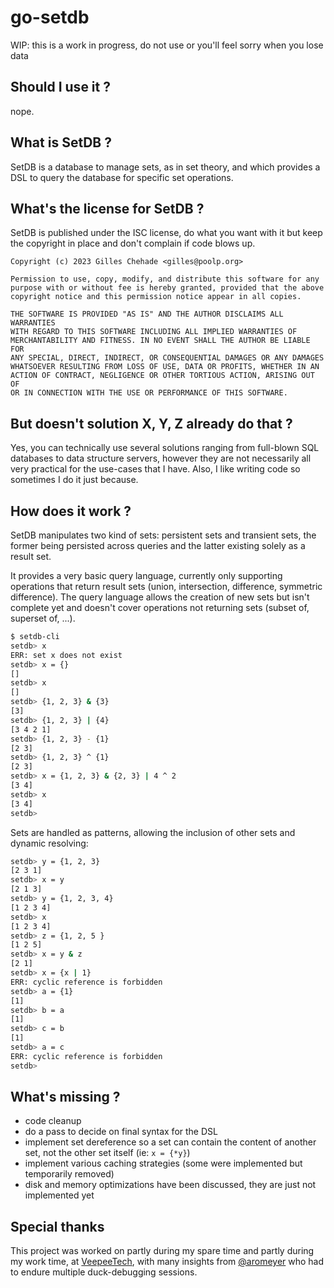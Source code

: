 # go-setdb

WIP: this is a work in progress, do not use or you'll feel sorry when you lose data

## Should I use it ?

nope.


## What is SetDB ?

SetDB is a database to manage sets,
as in set theory,
and which provides a DSL to query the database for specific set operations.


## What's the license for SetDB ?

SetDB is published under the ISC license,
do what you want with it but keep the copyright in place and don't complain if code blows up.

```
Copyright (c) 2023 Gilles Chehade <gilles@poolp.org>

Permission to use, copy, modify, and distribute this software for any
purpose with or without fee is hereby granted, provided that the above
copyright notice and this permission notice appear in all copies.

THE SOFTWARE IS PROVIDED "AS IS" AND THE AUTHOR DISCLAIMS ALL WARRANTIES
WITH REGARD TO THIS SOFTWARE INCLUDING ALL IMPLIED WARRANTIES OF
MERCHANTABILITY AND FITNESS. IN NO EVENT SHALL THE AUTHOR BE LIABLE FOR
ANY SPECIAL, DIRECT, INDIRECT, OR CONSEQUENTIAL DAMAGES OR ANY DAMAGES
WHATSOEVER RESULTING FROM LOSS OF USE, DATA OR PROFITS, WHETHER IN AN
ACTION OF CONTRACT, NEGLIGENCE OR OTHER TORTIOUS ACTION, ARISING OUT OF
OR IN CONNECTION WITH THE USE OR PERFORMANCE OF THIS SOFTWARE.
```

## But doesn't solution X, Y, Z already do that ?

Yes,
you can technically use several solutions ranging from full-blown SQL databases to data structure servers,
however they are not necessarily all very practical for the use-cases that I have.
Also,
I like writing code so sometimes I do it just because.


## How does it work ?

SetDB manipulates two kind of sets:
persistent sets and transient sets,
the former being persisted across queries and the latter existing solely as a result set.

It provides a very basic query language,
currently only supporting operations that return result sets (union, intersection, difference, symmetric difference).
The query language allows the creation of new sets but isn't complete yet and doesn't cover operations not returning sets (subset of, superset of, ...).


```sh
$ setdb-cli
setdb> x
ERR: set x does not exist
setdb> x = {}
[]
setdb> x
[]
setdb> {1, 2, 3} & {3}
[3]
setdb> {1, 2, 3} | {4}
[3 4 2 1]
setdb> {1, 2, 3} - {1}
[2 3]
setdb> {1, 2, 3} ^ {1}
[2 3]
setdb> x = {1, 2, 3} & {2, 3} | 4 ^ 2
[3 4]
setdb> x
[3 4]
setdb>
```

Sets are handled as patterns, allowing the inclusion of other sets and dynamic resolving:
```sh
setdb> y = {1, 2, 3}
[2 3 1]
setdb> x = y
[2 1 3]
setdb> y = {1, 2, 3, 4}
[1 2 3 4]
setdb> x
[1 2 3 4]
setdb> z = {1, 2, 5 }
[1 2 5]
setdb> x = y & z
[2 1]
setdb> x = {x | 1}
ERR: cyclic reference is forbidden
setdb> a = {1}
[1]
setdb> b = a
[1]
setdb> c = b
[1]
setdb> a = c
ERR: cyclic reference is forbidden
setdb>
```

## What's missing ?

- code cleanup
- do a pass to decide on final syntax for the DSL
- implement set dereference so a set can contain the content of another set, not the other set itself (ie: `x = {*y}`)
- implement various caching strategies (some were implemented but temporarily removed)
- disk and memory optimizations have been discussed, they are just not implemented yet



## Special thanks
This project was worked on partly during my spare time and partly during my work time,
at [VeepeeTech](https://github.com/veepee-oss),
with many insights from [@aromeyer](https://github.com/aromeyer) who had to endure multiple duck-debugging sessions.


